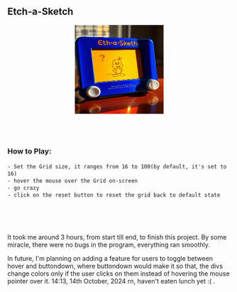 ## Etch-a-Sketch
<p align = "center">
<img src = "./images/meta.jpeg" width = "200px" height = "200px">  <!-- generate on freepik.com --> 
</p>

<br><br>

### How to Play:
    - Set the Grid size, it ranges from 16 to 100(by default, it's set to 16)
    - hover the mouse over the Grid on-screen
    - go crazy
    - click on the reset button to reset the grid back to default state

<br><br><br>

It took me around 3 hours, from start till end, to finish this project. By some miracle, there were no bugs in the program, everything ran smoothly.

In future, I'm planning on adding a feature for users to toggle between hover and buttondown, where buttondown would make it so that, the divs change colors only if the user clicks on them instead of hovering the mouse pointer over it. 14:13, 14th October, 2024 rn, haven't eaten lunch yet :( .